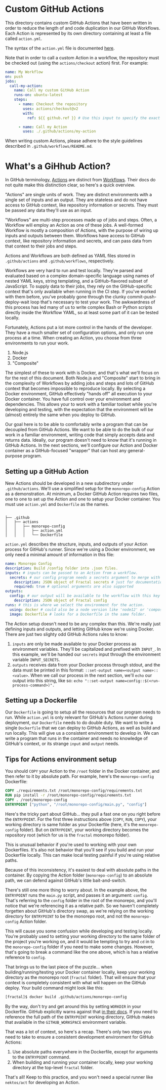 # Custom GitHub Actions

This directory contains custom GitHub Actions that have been written in order to reduce the length of and code duplication in our GitHub Workflows. Each Action is represented by its own directory containing at least a file called `action.yml`.

The syntax of the `action.yml` file is documented [here](https://docs.github.com/en/actions/creating-actions/metadata-syntax-for-github-actions).

Note that in order to call a custom Action in a workflow, the repository must be checked out (using the `actions/checkout` action) first. For example:

```yaml
name: My Workflow
on: push
jobs:
  call-my-action:
    name: Call my custom GitHub Action
    runs-on: ubuntu-latest
    steps:
      - name: Checkout the repository
        uses: actions/checkout@v2
        with:
          ref: ${{ github.ref }} # Use this input to specify the exact ref to checkout

      - name: Call my Action
        uses: ./.github/actions/my-action
```

When writing custom Actions, please adhere to the style guidelines described in `.github/workflows/README.md`.

# What's a GiHhub Action?

In GitHub terminology, [Actions](https://docs.github.com/en/actions/creating-actions/metadata-syntax-for-github-actions) are distinct from [Workflows](https://docs.github.com/en/actions/reference/workflow-syntax-for-github-actions). Their docs do not quite make this distinction clear, so here's a quick overview.

"Actions" are single units of work. They are distinct environments with a single set of inputs and an output. They are stateless and do not have access to GitHub context, like repository information or secrets. They must be passed any data they'll use as an input.

"Workflows" are multi-step processes made up of jobs and steps. Often, a Workflow will employ an Action as one of these jobs. A well-formed Workflow is mostly a composition of Actions, with the purpose of wiring up inputs and outputs between them. Workflows have access to GitHub context, like repository information and secrets, and can pass data from that context to their jobs and steps.

Actions and Workflows are both defined as YAML files stored in `.github/actions` and `.github/workflows`, respectively.

Workflows are very hard to run and test locally. They're parsed and evaluated based on a complex domain-specific language using names of nested YAML keys, string templating, and a GitHub-flavored subset of JavaScript. To supply data to their jobs, they rely on the GitHub-specific context that's only available when running in the CI step. If you've worked with them before, you've probably gone through the clunky commit-push-deploy-wait loop that's necessary to test your work. The awkwardness of this process has led many of us to write complex Bash or Python scripts directly inside the Workflow YAML, so at least some part of it can be tested locally.

Fortunately, Actions put a lot more control in the hands of the developer. They have a much smaller set of configuration options, and only run one process at a time. When creating an Action, you choose from three environments to run your work.

1. Node.js
2. Docker
3. "Composite"

The simplest of these to work with is Docker, and that's what we'll focus on for the rest of this document. Both Node.js and "Composite" start to bring in the complexity of Workflows by adding jobs and steps and lots of GitHub context that becomes impossible to reproduce locally. By selecting a Docker environment, GitHub effectively "hands off" all execution to your Docker container. You have full control over your environment and dependencies. This allows your to work with a familiar toolset while you're developing and testing, with the expectation that the environment will be (almost) entirely the same when you deploy to GitHub.

Our goal here is to be able to comfortably write a program that can be decoupled from GitHub Actions. We want to be able to do the bulk of our work in a familiar environment, writing code that simply accepts data and returns data. Ideally, our program doesn't need to know that it's running in GitHub Actions. In the next sections, we'll configure our Action and Docker container as a GitHub-focused "wrapper" that can host any general-purpose program.

## Setting up a GitHub Action

New Actions should be developed in a new subdirectory under `.github/actions`. We'll use a simplified setup for the `monorepo-config` Action as a demonstration. At minimum, a Docker GitHub Action requires two files, one to one to set up the Action and one to setup your Docker container. You must use `action.yml` and `Dockerfile` as the names.

```

├── .github
│   ├── actions
│   │   ├── monorepo-config
│   │   │   ├── action.yml
│   │   │   └── Dockerfile

```

`action.yml` describes the structure, inputs, and outputs of your Action process for GitHub's runner. Since we're using a Docker environment, we only need a minimal amount of information in this file:

```YAML
name: Monorepo Config
description: Build /config folder into .json files.
inputs: # inputs can be passed to an Action from a workflow.
  secrets: # our config program needs a secrets argument to merge with config.
    description: JSON object of Fractal secrets # just for documentation
    required: true # optional arguments are also supported
outputs:
  config: # our output will be available to the workflow with this key
    description: JSON object of Fractal config
runs: # this is where we select the environment for the action.
  using: docker # could also be a node version like 'node12' or 'composite'
  image: Dockerfile # looks for a Dockerfile in the same folder.
```

The Action setup doesn't need to be any complex than this. We're really just defining inputs and outputs, and letting GitHub know we're using Docker. There are just two slighty odd GitHub Actions rules to know:

1. `inputs` are only be made available to your Docker process as environment variables. They'll be capitalized and prefixed with `INPUT_`. In this example, we'll be handed our `secrets` input through the environment variable `INPUT_SECRETS`.
2. `outputs` receives data from your Docker process through stdout, and the data must be printed in this format: `::set-output name=<output name>::<value>`. When we call our process in the next section, we'll `echo` our output into this string, like so: `echo "::set-output name=config::$(<run-process-command>)".`

## Setting up a Dockerfile

Our `Dockerfile` is going to setup all the resources that our program needs to run. While `action.yml` is only relevant for GitHub's Actions runner during deployment, our `Dockerfile` needs to do double duty. We want to write a single `Dockerfile` that we can deploy to GitHub Actions, as well as build and run locally. This will give us a consistent environment to develop in. We can write a program that runs in the container and needs no knowledge of GitHub's context, or its strange `input` and `output` needs.

## Tips for Actions environment setup

You should `COPY` your Action to the `/root` folder in the Docker container, and then refer to it by absolute path. For example, here's the `monorepo-config` Dockerfile:

```Dockerfile
COPY ./requirements.txt /root/monorepo-config/requirements.txt
RUN pip install -r /root/monorepo-config/requirements.txt
COPY . /root/monorepo-config
ENTRYPOINT ["python", "/root/monorepo-config/main.py", "config"]

```

Here's the tricky part about GitHub... they pull a fast one on you right before the `ENTRYPOINT`. For the first three instructions above (`COPY`, `RUN`, `COPY`), your working directory is same folder as your Dockerfile (here, it's the `monorepo-config` folder). But on `ENTRYPOINT`, your working directory becomes the repository root (which for us is the `fractal` monorepo folder).

This is unusual behavior if you're used to working with your own Dockerfiles. It's also not behavior that you'll see if you build and run your Dockerfile locally. This can make local testing painful if you're using relative paths.

Because of this inconsistency, it's easiest to deal with absolute paths in the container. By copying the Action folder (`monorepo-config`) to an absolute path, we can defend against GitHub's little bait-and-switch.

There's still one more thing to worry about. In the example above, the `ENTRYPOINT` runs the `main.py` script, and passes it an argument: `config`. That's referring to the `config` folder in the root of the monorepo, and you'll notice that we're referencing it as a relative path. So we haven't completely forgetten about GitHub's directory swap, as we're relying on the working directory for `ENTRYPOINT` to be the monorepo root, and not the `monorepo-config` Action folder.

This will cause you some confusion while developing and testing locally. You're probably used to setting your working directory to the same folder of the project you're working on, and it would be tempting to try and `cd` in to the `monorepo-config` folder if you need to make some changes. However, that's going to break a command like the one above, which is has a relative reference to `config`.

That brings us to the last piece of the puzzle... when building/running/testing your Docker container locally, keep your working directory as the monorepo root (`fractal` folder). That will ensure that your context is completely consistent with what will happen on the GitHub deploy. Your build command might look like this:

```sh
[fractal]$ docker build .github/actions/monorepo-config
```

By the way, don't try and get around this by setting `WORKDIR` in your Dockerfile. GitHub explicitly warns against that [in their docs](https://docs.github.com/en/actions/creating-actions/dockerfile-support-for-github-actions#workdir). If you need to reference the full path of the `ENTRYPOINT` working directory, GitHub makes that available in the `GITHUB_WORKSPACE` environment variable.

That was a lot of context, so here's a recap. There's only two steps you need to take to ensure a consistent development environment for GitHub Actions:

1. Use absolute paths everywhere in the Dockerfile, except for arguments to the `ENTRYPOINT` command.
2. When building and running your container locally, keep your working directory at the top-level `fractal` folder.

That's all! Keep to this practice, and you won't need a special runner like `nektos/act` for developing an Action.
